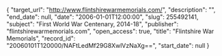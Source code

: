 {
  "target_url": "http://www.flintshirewarmemorials.com/", 
  "description": "", 
  "end_date": null, 
  "date": "2006-01-01T12:00:00", 
  "slug": 255492141, 
  "subject": "First World War Centenary, 2014-18", 
  "publisher": "flintshirewarmemorials.com", 
  "open_access": true, 
  "title": "Flintshire War Memorials", 
  "record_id": "20060101T120000/NAFtLedMf29G8XwlVzNaXg==", 
  "start_date": null
}

